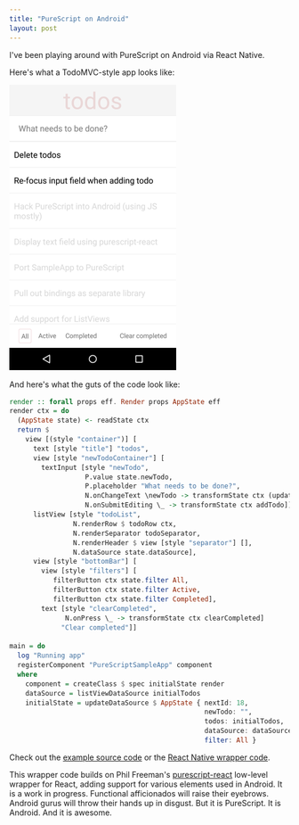 ```yaml
---
title: "PureScript on Android"
layout: post
---
```


I've been playing around with PureScript on Android via React Native. 

Here's what a TodoMVC-style app looks like:

<img style="width: 300px;" src="/img/todomvc_screenshot.png"></img>

And here's what the guts of the code look like:

```haskell
render :: forall props eff. Render props AppState eff
render ctx = do
  (AppState state) <- readState ctx
  return $ 
    view [(style "container")] [
      text [style "title"] "todos",
      view [style "newTodoContainer"] [
        textInput [style "newTodo", 
                   P.value state.newTodo,
                   P.placeholder "What needs to be done?",
                   N.onChangeText \newTodo -> transformState ctx (updateNewTodo newTodo),
                   N.onSubmitEditing \_ -> transformState ctx addTodo]],
      listView [style "todoList",
                N.renderRow $ todoRow ctx,
                N.renderSeparator todoSeparator,
                N.renderHeader $ view [style "separator"] [],
                N.dataSource state.dataSource],
      view [style "bottomBar"] [
        view [style "filters"] [
           filterButton ctx state.filter All, 
           filterButton ctx state.filter Active,
           filterButton ctx state.filter Completed],
        text [style "clearCompleted", 
              N.onPress \_ -> transformState ctx clearCompleted] 
             "Clear completed"]]
        
main = do
  log "Running app"
  registerComponent "PureScriptSampleApp" component
  where
    component = createClass $ spec initialState render
    dataSource = listViewDataSource initialTodos
    initialState = updateDataSource $ AppState { nextId: 18, 
                                                 newTodo: "", 
                                                 todos: initialTodos, 
                                                 dataSource: dataSource, 
                                                 filter: All }
```

Check out the [example source code](https://github.com/nicholaskariniemi/purescript-react-native-todomvc) or the [React Native wrapper code](https://github.com/nicholaskariniemi/purescript-react-native). 

This wrapper code builds on Phil Freeman's [purescript-react](https://github.com/purescript-contrib/purescript-react) low-level wrapper for React, adding support for various elements used in Android. It is a work in progress. Functional afficionados will raise their eyebrows. Android gurus will throw their hands up in disgust. But it is PureScript. It is Android. And it is awesome.